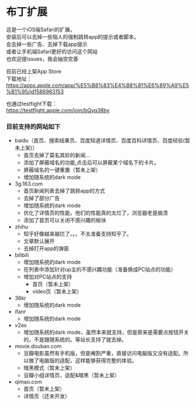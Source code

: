 # 布丁扩展

这是一个iOS端Safari的扩展。<br/>
安装后可以去掉一些恼人的强制跳转app的提示或者脚本。<br/>
会去掉一些广告、去掉下载app提示<br/>
或者让手机端Safari更好的访问这个网站<br/>
也欢迎提issues，我会抽空完善<br/>

目前已经上架App Store<br/>
下载地址：https://apps.apple.com/app/%E5%B8%83%E4%B8%81%E6%89%A9%E5%B1%95/id1586983153

也通过testfight下载：<br/>
https://testflight.apple.com/join/bQyq38by


### 目前支持的网站如下
- baidu（首页、搜索结果页、百度知道详情页、百度百科详情页、百度经验(暂未上架)）
   - 首页去掉了莫名其妙的新闻...
   - 添加了屏蔽域名的功能,点击后可以屏蔽某个域名下的卡片。
   - 屏蔽域名的一键重置（暂未上架）
   - 增加随系统的dark mode
- 3g.163.com
   - 首页新闻列表去掉了跳转app的方式
   - 去掉了部分广告
   - 增加随系统的dark mode
   - 优化了详情页的性能，他们的性能真的太烂了，浏览器老是崩溃
   - 添加了首页可以关闭不感兴趣的板块
- zhihu
   - 知乎好像越来越烂了。。。不太准备支持知乎了。 
   - 文章默认展开
   - 去掉打开app的弹窗
- bilibili
   - 增加随系统的dark mode
   - 在列表中添加针对up主的不感兴趣功能（准备换成PC站点的功能）
   - 增加对PC站点的支持 
      -  首页（暂未上架）
      -  video页（暂未上架）
- 36kr
   - 增加随系统的dark mode
- ifanr
   - 增加随系统的dark mode
- v2ex
   - 增加随系统的dark mode，虽然本来就支持，但是原来是需要点按钮开关的，不是跟随系统的。等站长支持了就去掉。  
- movie.douban.com 
   - 豆瓣电影虽然有手机版，但是阉割严重，直接访问电脑版又没有适配。所以做了电脑版的适配，这样能够获得完整的体验。
   - 暗黑模式（暂未上架）
   - 豆瓣小组详情页，适配&暗黑（暂未上架）
- qimao.com
   - 首页（暂未上架） 
   - 详情页（还未开发）
